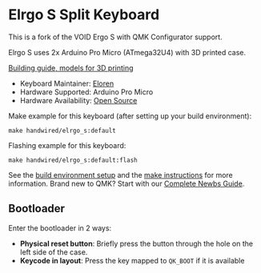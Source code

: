 # Elrgo S Split Keyboard

This is a fork of the VOID Ergo S with QMK Configurator support.

Elrgo S uses 2x Arduino Pro Micro (ATmega32U4) with 3D printed case.
 
[Building guide, models for 3D printing](https://github.com/Eloren1/Elrgo_S)

* Keyboard Maintainer: [Eloren](https://github.com/Eloren1)
* Hardware Supported: Arduino Pro Micro
* Hardware Availability: [Open Source](https://github.com/Eloren1/Elrgo_S)

Make example for this keyboard (after setting up your build environment):

    make handwired/elrgo_s:default

Flashing example for this keyboard:

    make handwired/elrgo_s:default:flash

See the [build environment setup](https://docs.qmk.fm/#/getting_started_build_tools) and the [make instructions](https://docs.qmk.fm/#/getting_started_make_guide) for more information. Brand new to QMK? Start with our [Complete Newbs Guide](https://docs.qmk.fm/#/newbs).

## Bootloader

Enter the bootloader in 2 ways:

* **Physical reset button**: Briefly press the button through the hole on the left side of the case.
* **Keycode in layout**: Press the key mapped to `QK_BOOT` if it is available
